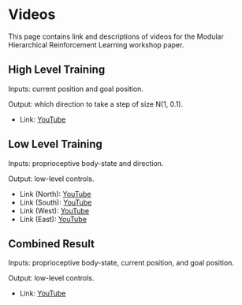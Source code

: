 
# Videos

This page contains link and descriptions of videos for the Modular Hierarchical Reinforcement Learning workshop paper.

## High Level Training

Inputs: current position and goal position.

Output: which direction to take a step of size N(1, 0.1).

* Link: [YouTube](https://www.youtube.com/watch?v=XhRksn-8U9U&feature=youtu.be)


## Low Level Training

Inputs: proprioceptive body-state and direction.

Output: low-level controls.

* Link (North): [YouTube](https://www.youtube.com/watch?v=sei37ayikbI)
* Link (South): [YouTube](https://www.youtube.com/watch?v=gT7uKs7WyoU)
* Link (West): [YouTube](https://www.youtube.com/watch?v=tko5rWc7eZU)
* Link (East): [YouTube](https://www.youtube.com/watch?v=msfddxhakCg)

## Combined Result

Inputs: proprioceptive body-state, current position, and goal position.

Output: low-level controls.

* Link: [YouTube](https://youtu.be/zRtS3_d6y4o)


